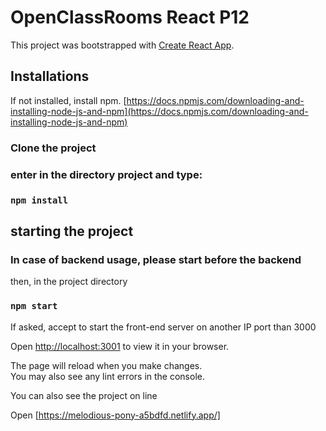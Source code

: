 # OpenClassRooms React P12

This project was bootstrapped with [Create React App](https://github.com/facebook/create-react-app).

## Installations

If not installed, install npm. [https://docs.npmjs.com/downloading-and-installing-node-js-and-npm](https://docs.npmjs.com/downloading-and-installing-node-js-and-npm)

### Clone the project

### enter in the directory project and type:

### `npm install `

## starting the project

### In case of backend usage, please start before the backend

then, in the project directory

### `npm start`

If asked, accept to start the front-end server on another IP port than 3000

Open [http://localhost:3001](http://localhost:<port>) to view it in your browser.

The page will reload when you make changes.\
You may also see any lint errors in the console.

You can also see the project on line

Open [https://melodious-pony-a5bdfd.netlify.app/]
